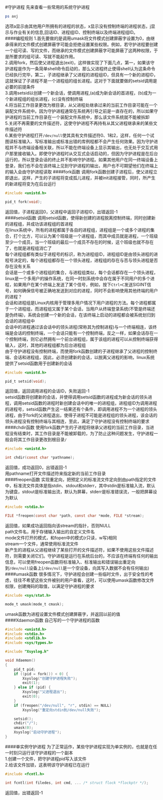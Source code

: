 #守护进程
先来查看一些常用的系统守护进程
```bash
ps axj
```
选项a显示由其他用户所拥有的进程的状态，x显示没有控制终端的进程状态，j显示与作业有关的信息,回话ID、进程组ID、控制终端以及终端进程组ID。        
####编程规则
1.首先要做的是调用umask将文件模式创建屏蔽字设置为0，由继承得来的文件模式创建屏蔽字可能会拒绝设置某些权限。例如，若守护进程要创建一个组可读、写的文件，而继承的文件模式创建屏蔽字可能屏蔽了这两种权限，于是所要求的组可读、写就不能起作用。        
2.调用fork，然后使父进程退出(exit)，这样做实现了下面几点，第一，如果该守护进程是作为一条简单shell命令启动的，那么父进程终止使得shell认为这条命令已经执行完毕，第二，子进程继承了父进程的进程组ID，但具有一个新的进程ID，这就保证了子进程不是一个进程组的组长进程。这对于下面就要做的setsid调用是必要的前提条件      
3.调用setsid以创建一个新会话，使调用进程,(a)成为新会话的首进程，(b)成为一个新进程组的组长进程，(c)没有控制终端          
4.将当前工作目录更改为根目录，从父进程处继承过来的当前工作目录可能在一个装配文件系统中。因为守护进程通常在系统再引导之前是一直存在的，所以如果守护进程的当前工作目录在一个装配文件系统中，那么该文件系统就不能被拆卸       
5.关闭不再需要的文件描述符，这使守护进程不再持有从其父进程继承来的某些文件描述符        
6.某些守护进程打开`/dev/null`使其具有文件描述符0、1和2，这样，任何一个试图读标准输入、写标准输出或标准出错的库例程都不会产生任何效果。因为守护进程并不与终端设备相关联，所以不能在终端设备上显示其输出，也无处于交互式用户那里接收输入。即使守护进程时从交互式会话启动的，但因为守护进程是在后台运行的，所以登录会话的终止并不影响守护进程。如果其他用户在同一终端设备上登录，我们也不会在该终端上见到守护进程的输出，用户也不可期望他们在终端上的输入会由守护进程读取 
####fork函数
调用fork函数创建子进程后，使父进程立即退出，这样，产生的子进程将变成孤儿进程，并被init进程接管，同时，所产生的新进程将变为在后台运行        
```c        
#include <unistd.h>

pid_t fork(void);
```
返回值，子进程返回0，父进程中返回子进程ID，出错返回-1              
####setsid函数
调用setsid函数，使得新创建的进程脱离控制终端，同时创建新的进程组，并成功该进程组的首进程         
在linux系统中，所有的进程都属于各自的进程组，进程组是一个或多个进程的集合，打个比方，可以认为某个班级是一个进程组，而其中成员就是进程，一个班级至少一个成员，当一个班级的最后一个成员不存在的时候，这个班级也就不存在了，也就是进程组消亡了       
每个进程组都有类似于进程号的标识，称为进程组ID，进程组ID是由领头进程的进程号决定的，每个进程组都存在一个领头进程，进程组的存在与否与领头进程是否存在没有关系         
会话是一个或多个进程组的集合，与进程组类似，每个会话都存在一个领头进程，linux是一个多用户的操作系统，在同一时刻系统中会存在属于不同用户的多个进程，如果用户在某个终端上发送了某个信号，例如，按下`Ctrl+C`发送SIGINT信号，如何确保信号被正确地发送到对应的进程，同时不会影响使用其他终端的用户的进程？      
会话和进程组是Linux内核用于管理多用户情况下用户进程的方法。每个进程都属于一个进程组，而进程组又属于某个会话，当用户从终端登录系统(不管是终端还是伪终端)，系统会创建一个新的会话，在该终端上启动的进程都会被系统划归到会话的进程组中          
会话中的进程通过该会话中的领头进程(常称其为控制进程)与一个终端相连，该终端是会话的控制终端，一个会话只能有一个控制终端，反之一样，如果会话存在一个控制终端，则它必然拥有一个前台进程组，属于该组的进程可以从控制终端获得输入，这时，其他的进程组都为后台进程组          
由于守护进程没有控制终端，而使用fork函数创建的子进程继承了父进程的控制终端、会话和进程组，因此，必须创建新的会话，以脱离父进程的影响，linux系统提供了setsid函数用于创建新的会话
```c
#include <unistd.h>

pid_t setsid(void);
```
返回值，返回调用进程的会话ID，失败返回-1        
setsid函数将创建新的会话，并使得调用setsid函数的进程成为新会话的领头进程，调用setsid函数的进程时新创建会话中的唯一的进程组，进程组ID为调用进程的进程号，setsid函数产生这一结果还有个条件，即调用进程不为一个进程的领头进程，由于fork的父进程退出，使得子进程不可能是进程组的领头进程，该会话的领头进程没有控制终端与其相连，至此，满足了守护进程没有控制终端的要求      
####chdir函数
使用fork函数产生的子进程将继承父进程的当前工作目录，当进程没有结束时，其工作目录是不能被卸载的，为了防止这种问题发生，守护进程一般会将其工作目录更改到根目录`/`
```c
#include <unistd.h>

int chdir(const char *pathname);
```
返回值，成功返回0，出错返回-1       
用pathname打开文件描述符来指定新的当前工作目录       
####freopen函数
实现重定向，把预定义的标准流文件定向到由path指定的文件中，标准流文件具体是指stdin、stdout和stderr，其中stdin是标准输入流，默认为键盘，stdout是标准输出流，默认为屏幕，stderr是标准错误流，一般把屏幕设为默认
```c
#include <stdio.h>

FILE *freopen(const char *path, const char *mode, FILE *stream);
```
返回值，如果成功返回指向该stream的指针，否则NULL              
path文件名，用于存储输入输出的自定义文件名      
mode文件打开的模式，和fopen中的模式(r只读，w写)相同       
stream一个文件，通常使用标准流文件          
新产生的进程从父进程继续了某些打开的文件描述符，如果不使用这些文件描述符，则需要关闭它们。守护进程是运行在系统后台的，不应该在终端有任何的输出信息，可以使用freopen函数将标准输入、标准输出和错误输出重定向到`/dev/null`设备上(`/dev/null`是一个空设备，向其写入数据不会有任何输出)          
####umask函数
很多情况下，守护进程会创建一些临时文件，出于安全性的考虑，往往不希望这些文件被别的用户查看，这时，可以使用umask函数修改文件权限，创建掩码的取值，以满足守护进程的要求        
```c
#include <sys/stat.h>

mode_t umask(mode_t cmask);
```
umask函数为进程设置文件模式创建屏蔽字，并返回以前的值          
####Xdaemon函数
自己写的一个守护进程的函数
```c
#include <unistd.h>
#include <stdio.h>
#include <stdlib.h>
#include <sys/types.h>

#include "Xsyslog.h"

void Xdaemon()
{
	pid_t pid;
	if ((pid = fork()) < 0) {
		Xsyslog("创建守护进程失败");
		exit(1);
	} else if (pid) {
		Xsyslog("父进程退出");
		exit(0);
	}
	if (freopen("/dev/null", "r", stdin) == NULL)
		Xsyslog("重定向stdin到/dev/null失败");

	setsid();
	chdir("/");
	umask(0);
	Xsyslog("启动守护进程");
}
```
####单实例守护进程
为了正常运作，某些守护进程实现为单实例的，也就是在任一时刻只运行该守护进程的一个副本             
1.创建一个文件，把守护进程pid写入该文件        
2.给该文件加锁，这表明该守护进程已在运行         

```c
#include <fcntl.h>

int fcntl(int filedes, int cmd, ... /* struct flock *flockptr */);
```
返回值，出错返回-1            


